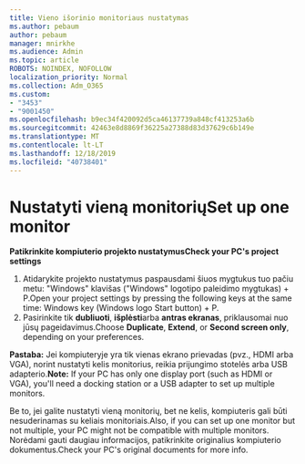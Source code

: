 ```yaml
---
title: Vieno išorinio monitoriaus nustatymas
ms.author: pebaum
author: pebaum
manager: mnirkhe
ms.audience: Admin
ms.topic: article
ROBOTS: NOINDEX, NOFOLLOW
localization_priority: Normal
ms.collection: Adm_O365
ms.custom:
- "3453"
- "9001450"
ms.openlocfilehash: b9ec34f420092d5ca46137739a848cf413253a6b
ms.sourcegitcommit: 42463e8d8869f36225a27388d83d37629c6b149e
ms.translationtype: MT
ms.contentlocale: lt-LT
ms.lasthandoff: 12/18/2019
ms.locfileid: "40738401"
---
```

# <a name="set-up-one-monitor"></a><span data-ttu-id="90a6f-102">Nustatyti vieną monitorių</span><span class="sxs-lookup"><span data-stu-id="90a6f-102">Set up one monitor</span></span>

<span data-ttu-id="90a6f-103">**Patikrinkite kompiuterio projekto nustatymus**</span><span class="sxs-lookup"><span data-stu-id="90a6f-103">**Check your PC's project settings**</span></span>

1. <span data-ttu-id="90a6f-104">Atidarykite projekto nustatymus paspausdami šiuos mygtukus tuo pačiu metu: "Windows" klavišas ("Windows" logotipo paleidimo mygtukas) + P.</span><span class="sxs-lookup"><span data-stu-id="90a6f-104">Open your project settings by pressing the following keys at the same time: Windows key (Windows logo Start button) + P.</span></span>
2. <span data-ttu-id="90a6f-105">Pasirinkite tik **dubliuoti**, **išplėsti**arba **antras ekranas**, priklausomai nuo jūsų pageidavimus.</span><span class="sxs-lookup"><span data-stu-id="90a6f-105">Choose **Duplicate**, **Extend**, or **Second screen only**, depending on your preferences.</span></span>

<span data-ttu-id="90a6f-106">**Pastaba:** Jei kompiuteryje yra tik vienas ekrano prievadas (pvz., HDMI arba VGA), norint nustatyti kelis monitorius, reikia prijungimo stotelės arba USB adapterio.</span><span class="sxs-lookup"><span data-stu-id="90a6f-106">**Note:** If your PC has only one display port (such as HDMI or VGA), you'll need a docking station or a USB adapter to set up multiple monitors.</span></span>

<span data-ttu-id="90a6f-107">Be to, jei galite nustatyti vieną monitorių, bet ne kelis, kompiuteris gali būti nesuderinamas su keliais monitoriais.</span><span class="sxs-lookup"><span data-stu-id="90a6f-107">Also, if you can set up one monitor but not multiple, your PC might not be compatible with multiple monitors.</span></span> <span data-ttu-id="90a6f-108">Norėdami gauti daugiau informacijos, patikrinkite originalius kompiuterio dokumentus.</span><span class="sxs-lookup"><span data-stu-id="90a6f-108">Check your PC's original documents for more info.</span></span>